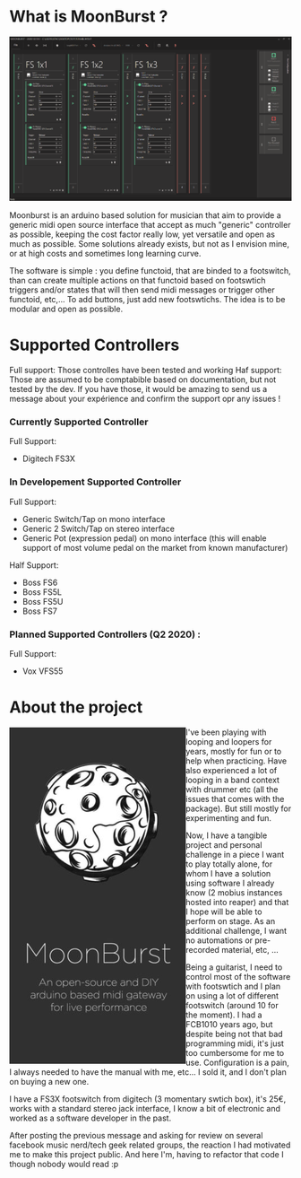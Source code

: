 # What is MoonBurst ?

![screenshot](https://github.com/Manu404/moonburst/blob/master/scrns/screen.png)

Moonburst is an arduino based solution for musician that aim to provide a generic midi open source interface that accept as much "generic" controller as possible, keeping the cost factor really low, yet versatile and open as much as possible. Some solutions already exists, but not as I envision mine, or at high costs and sometimes long learning curve.

The software is simple : you define functoid, that are binded to a footswitch, than can create multiple actions on that functoid based on footswtich triggers and/or states that will then send midi messages or trigger other functoid, etc,... To add buttons, just add new footswtichs. The idea is to be modular and open as possible.

# Supported Controllers
Full support: Those controlles have been tested and working
Haf support: Those are assumed to be comptabible based on documentation, but not tested by the dev.
If you have those, it would be amazing to send us a message about your expérience and confirm the support opr any issues !

### Currently Supported Controller
Full Support: 
 - Digitech FS3X
 
### In Developement Supported Controller
Full Support:
 - Generic Switch/Tap on mono interface
 - Generic 2 Switch/Tap on stereo interface
 - Generic Pot (expression pedal) on mono interface (this will enable support of most volume pedal on the market from known manufacturer)
 
Half Support: 
 - Boss FS6
 - Boss FS5L
 - Boss FS5U
 - Boss FS7

### Planned Supported Controllers (Q2 2020) : 
Full Support:
 - Vox VFS55
 
# About the project

<img align="left" src="https://github.com/Manu404/moonburst/blob/master/scrns/header_half.jpg">

I've been playing with looping and loopers for years, mostly for fun or to help when practicing. Have also experienced a lot of looping in a band context with drummer etc (all the issues that comes with the package). But still mostly for experimenting and fun.

Now, I have a tangible project and personal challenge in a piece I want to play totally alone, for whom I have a solution using software I already know (2 mobius instances hosted into reaper) and that I hope will be able to perform on stage. As an additional challenge, I want no automations or pre-recorded material, etc, ...

Being a guitarist, I need to control most of the software with footswtich and I plan on using a lot of different footswitch (around 10 for the moment). I had a FCB1010 years ago, but despite being not that bad programming midi, it's just too cumbersome for me to use. Configuration is a pain, I always needed to have the manual with me, etc... I sold it, and I don't plan on buying a new one.

I have a FS3X footswitch from digitech (3 momentary swtich box), it's 25€, works with a standard stereo jack interface, I know a bit of electronic and worked as a software developer in the past.

After posting the previous message and asking for review on several facebook music nerd/tech geek related groups, the reaction I had motivated me to make this project public. And here I'm, having to refactor that code I though nobody would read :p
